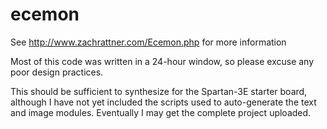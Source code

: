 ecemon
======

See http://www.zachrattner.com/Ecemon.php for more information

Most of this code was written in a 24-hour window, so please excuse any poor design practices.

This should be sufficient to synthesize for the Spartan-3E starter board, although I have not yet included the scripts used to auto-generate the text and image modules. Eventually I may get the complete project uploaded.
